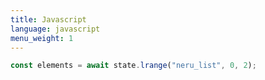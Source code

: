 ```yaml
---
title: Javascript
language: javascript
menu_weight: 1
---
```


```javascript
const elements = await state.lrange("neru_list", 0, 2);
```